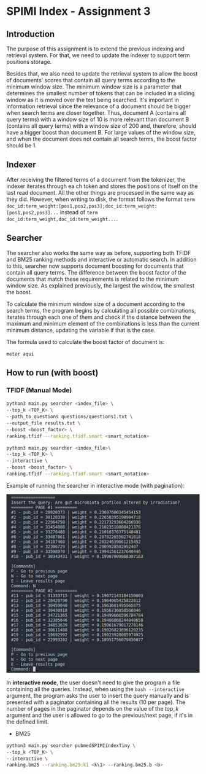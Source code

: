 # SPIMI Index - Assignment 3



## Introduction

The purpose of this assignment is to extend the previous indexing and retrieval system. For that, we need to update the indexer to support term positions storage. 

Besides that, we also need to update the retrieval system to allow the boost of documents' scores that contain all query terms according to the minimum window size. The minimum window size is a parameter that determines the smallest number of tokens that can be included in a sliding window as it is moved over the text being searched. It's important in information retrieval since the relevance of a document should be bigger when search terms are closer together. Thus, document A (contains all query terms) with a window size of 10 is more relevant than document B (contains all query terms) with a window size of 200 and, therefore, should have a bigger boost than document B. For large values of the window size, and when the document does not contain all search terms, the boost factor should be 1.



## Indexer

After receiving the filtered terms of a document from the tokenizer, the indexer iterates through ea ch token and stores the positions of itself on the last read document. All the other things are processed in the same way as they did. However, when writing to disk, the format follows the format ```term doc_id:term_weight:[pos1,pos2,pos3];doc_id:term_weight:[pos1,pos2,pos3]...``` instead of ```term doc_id:term_weight,doc_id:term_weight...```.



## Searcher

The searcher also works the same way as before, supporting both TFIDF and BM25 ranking methods and interactive or automatic search. In addition to this, searcher now supports document boosting for documents that contain all query terms. The difference between the boost factor of the documents that match these requirements is related to the minimum window size. As explained previously, the largest the window, the smallest the boost.

To calculate the minimum window size of a document according to the search terms, the program begins by calculating all possible combinations, iterates through each one of them and check if the distance between the maximum and minimum element of the combinations is less than the current minimum distance, updating the variable if that is the case.

The formula used to calculate the boost factor of document is:

```
meter aqui
```



## How to run (with boost)

### TFIDF (Manual Mode)

```bash
python3 main.py searcher <index_file> \
--top_k <TOP_K> \
--path_to_questions questions/questions1.txt \
--output_file results.txt \
--boost <boost_factor> \
ranking.tfidf --ranking.tfidf.smart <smart_notation>
```




```bash
python3 main.py searcher <index_file>\
--top_k <TOP_K> \
--interactive \
--boost <boost_factor> \
ranking.tfidf --ranking.tfidf.smart <smart_notation>
```

Example of running the searcher in interactive mode (with pagination):

![Searcher in interactive mode](lnc_ltc_interactive.png)

In **interactive mode**, the user doesn't need to give the program a file containing all the queries. Instead, when using the ```bash --interactive``` argument, the program asks the user to insert the query manually and is presented with a paginator containing all the results (10 per page). The number of pages in the paginator depends on the value of the *top_k* argument and the user is allowed to go to the previous/next page, if it's in the defined limit.

- BM25

```bash
python3 main.py searcher pubmedSPIMIindexTiny \
--top_k <TOP_K> \
--interactive \
ranking.bm25 --ranking.bm25.k1 <k\1> --ranking.bm25.b <b>
```


